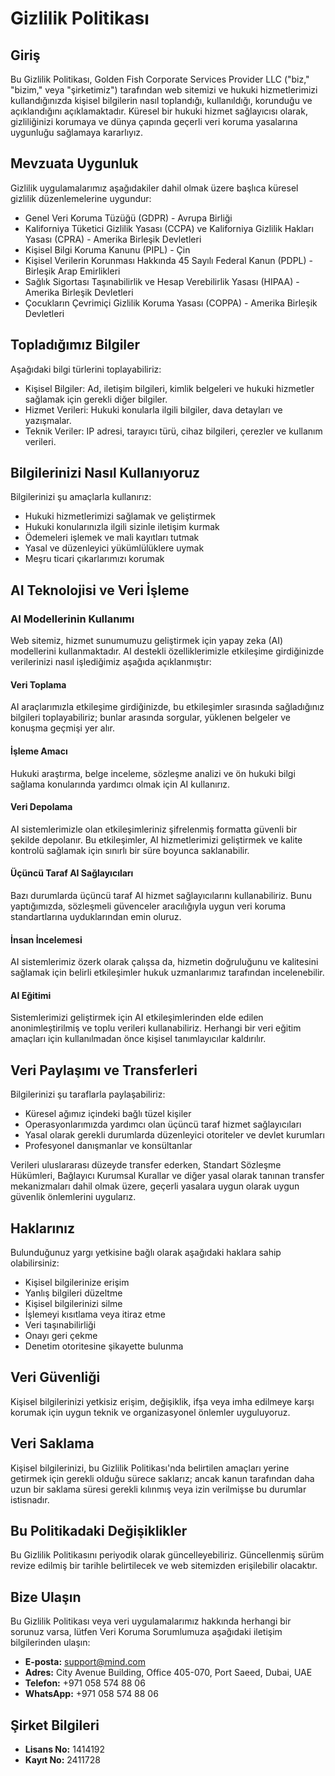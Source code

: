 # Gizlilik Politikası

## Giriş

Bu Gizlilik Politikası, Golden Fish Corporate Services Provider LLC ("biz," "bizim," veya "şirketimiz") tarafından web sitemizi ve hukuki hizmetlerimizi kullandığınızda kişisel bilgilerin nasıl toplandığı, kullanıldığı, korunduğu ve açıklandığını açıklamaktadır. Küresel bir hukuki hizmet sağlayıcısı olarak, gizliliğinizi korumaya ve dünya çapında geçerli veri koruma yasalarına uygunluğu sağlamaya kararlıyız.

## Mevzuata Uygunluk

Gizlilik uygulamalarımız aşağıdakiler dahil olmak üzere başlıca küresel gizlilik düzenlemelerine uygundur:

- Genel Veri Koruma Tüzüğü (GDPR) - Avrupa Birliği
- Kaliforniya Tüketici Gizlilik Yasası (CCPA) ve Kaliforniya Gizlilik Hakları Yasası (CPRA) - Amerika Birleşik Devletleri
- Kişisel Bilgi Koruma Kanunu (PIPL) - Çin
- Kişisel Verilerin Korunması Hakkında 45 Sayılı Federal Kanun (PDPL) - Birleşik Arap Emirlikleri
- Sağlık Sigortası Taşınabilirlik ve Hesap Verebilirlik Yasası (HIPAA) - Amerika Birleşik Devletleri
- Çocukların Çevrimiçi Gizlilik Koruma Yasası (COPPA) - Amerika Birleşik Devletleri

## Topladığımız Bilgiler

Aşağıdaki bilgi türlerini toplayabiliriz:

- Kişisel Bilgiler: Ad, iletişim bilgileri, kimlik belgeleri ve hukuki hizmetler sağlamak için gerekli diğer bilgiler.
- Hizmet Verileri: Hukuki konularla ilgili bilgiler, dava detayları ve yazışmalar.
- Teknik Veriler: IP adresi, tarayıcı türü, cihaz bilgileri, çerezler ve kullanım verileri.

## Bilgilerinizi Nasıl Kullanıyoruz

Bilgilerinizi şu amaçlarla kullanırız:

- Hukuki hizmetlerimizi sağlamak ve geliştirmek
- Hukuki konularınızla ilgili sizinle iletişim kurmak
- Ödemeleri işlemek ve mali kayıtları tutmak
- Yasal ve düzenleyici yükümlülüklere uymak
- Meşru ticari çıkarlarımızı korumak

## AI Teknolojisi ve Veri İşleme

### AI Modellerinin Kullanımı

Web sitemiz, hizmet sunumumuzu geliştirmek için yapay zeka (AI) modellerini kullanmaktadır. AI destekli özelliklerimizle etkileşime girdiğinizde verilerinizi nasıl işlediğimiz aşağıda açıklanmıştır:

#### Veri Toplama

AI araçlarımızla etkileşime girdiğinizde, bu etkileşimler sırasında sağladığınız bilgileri toplayabiliriz; bunlar arasında sorgular, yüklenen belgeler ve konuşma geçmişi yer alır.

#### İşleme Amacı

Hukuki araştırma, belge inceleme, sözleşme analizi ve ön hukuki bilgi sağlama konularında yardımcı olmak için AI kullanırız.

#### Veri Depolama

AI sistemlerimizle olan etkileşimleriniz şifrelenmiş formatta güvenli bir şekilde depolanır. Bu etkileşimler, AI hizmetlerimizi geliştirmek ve kalite kontrolü sağlamak için sınırlı bir süre boyunca saklanabilir.

#### Üçüncü Taraf AI Sağlayıcıları

Bazı durumlarda üçüncü taraf AI hizmet sağlayıcılarını kullanabiliriz. Bunu yaptığımızda, sözleşmeli güvenceler aracılığıyla uygun veri koruma standartlarına uyduklarından emin oluruz.

#### İnsan İncelemesi

AI sistemlerimiz özerk olarak çalışsa da, hizmetin doğruluğunu ve kalitesini sağlamak için belirli etkileşimler hukuk uzmanlarımız tarafından incelenebilir.

#### AI Eğitimi

Sistemlerimizi geliştirmek için AI etkileşimlerinden elde edilen anonimleştirilmiş ve toplu verileri kullanabiliriz. Herhangi bir veri eğitim amaçları için kullanılmadan önce kişisel tanımlayıcılar kaldırılır.

## Veri Paylaşımı ve Transferleri

Bilgilerinizi şu taraflarla paylaşabiliriz:

- Küresel ağımız içindeki bağlı tüzel kişiler
- Operasyonlarımızda yardımcı olan üçüncü taraf hizmet sağlayıcıları
- Yasal olarak gerekli durumlarda düzenleyici otoriteler ve devlet kurumları
- Profesyonel danışmanlar ve konsültanlar

Verileri uluslararası düzeyde transfer ederken, Standart Sözleşme Hükümleri, Bağlayıcı Kurumsal Kurallar ve diğer yasal olarak tanınan transfer mekanizmaları dahil olmak üzere, geçerli yasalara uygun olarak uygun güvenlik önlemlerini uygularız.

## Haklarınız

Bulunduğunuz yargı yetkisine bağlı olarak aşağıdaki haklara sahip olabilirsiniz:

- Kişisel bilgilerinize erişim
- Yanlış bilgileri düzeltme
- Kişisel bilgilerinizi silme
- İşlemeyi kısıtlama veya itiraz etme
- Veri taşınabilirliği
- Onayı geri çekme
- Denetim otoritesine şikayette bulunma

## Veri Güvenliği

Kişisel bilgilerinizi yetkisiz erişim, değişiklik, ifşa veya imha edilmeye karşı korumak için uygun teknik ve organizasyonel önlemler uyguluyoruz.

## Veri Saklama

Kişisel bilgilerinizi, bu Gizlilik Politikası'nda belirtilen amaçları yerine getirmek için gerekli olduğu sürece saklarız; ancak kanun tarafından daha uzun bir saklama süresi gerekli kılınmış veya izin verilmişse bu durumlar istisnadır.

## Bu Politikadaki Değişiklikler

Bu Gizlilik Politikasını periyodik olarak güncelleyebiliriz. Güncellenmiş sürüm revize edilmiş bir tarihle belirtilecek ve web sitemizden erişilebilir olacaktır.

## Bize Ulaşın

Bu Gizlilik Politikası veya veri uygulamalarımız hakkında herhangi bir sorunuz varsa, lütfen Veri Koruma Sorumlumuza aşağıdaki iletişim bilgilerinden ulaşın:

- **E-posta:** support@mind.com
- **Adres:** City Avenue Building, Office 405-070, Port Saeed, Dubai, UAE
- **Telefon:** +971 058 574 88 06
- **WhatsApp:** +971 058 574 88 06

## Şirket Bilgileri

- **Lisans No:** 1414192
- **Kayıt No:** 2411728
